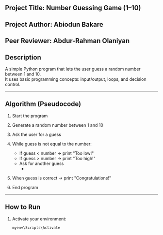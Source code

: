 ## Project Title: Number Guessing Game (1–10)
## Project Author: Abiodun Bakare
## Peer Reviewer: Abdur-Rahman Olaniyan

## Description
A simple Python program that lets the user guess a random number between 1 and 10.  
It uses basic programming concepts: input/output, loops, and decision control.

---

## Algorithm (Pseudocode)
1. Start the program  
2. Generate a random number between 1 and 10  
3. Ask the user for a guess  
4. While guess is not equal to the number:  
   - If guess < number → print "Too low!"  
   - If guess > number → print "Too high!"  
   - Ask for another guess 
      - <!-- Reviewer Note: Added input validation to handle non-numeric input -->
 
5. When guess is correct → print "Congratulations!"  
6. End program  

---

## How to Run
1. Activate your environment:
   ```bash
   myenv\Scripts\Activate
